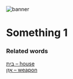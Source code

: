 <html><body><img id="banner" src="/sahd/images/banner.png" alt="banner" /></body></html>

# **Something 1**


### Related words
[בַּיִת – house](../words/house.md)<br>[אָזֵן – weapon](../words/weapon.md)<br>